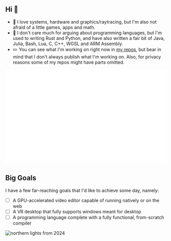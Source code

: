## Hi 👋

- 🧠 I love systems, hardware and graphics/raytracing, but I'm also not afraid of a little games, apps and math.
- 📖 I don't care much for arguing about programming languages, but I'm used to writing Rust and Python, and have also written a fair bit of Java, Julia, Bash, Lua, C, C++, WGSL and ARM Assembly.
- ✏️ You can see what I'm working on right now in [my repos](https://github.com/kyteware?tab=repositories), but bear in mind that I don't always publish what I'm working on. Also, for privacy reasons some of my repos might have parts omitted.

![](https://raw.githubusercontent.com/kyteware/github-stats/master/generated/languages.svg#gh-dark-mode-only)

## Big Goals
I have a few far-reaching goals that I'd like to achieve some day, namely:
- [ ] A GPU-accelerated video editor capable of running natively or on the web
- [ ] A VR desktop that fully supports windows meant for desktop
- [ ] A programming language complete with a fully functional, from-scratch compiler

<img src="https://github.com/kyteware/kyteware/assets/88643996/ada0f1a9-9508-49e4-a595-04ae07e81b45" alt="northern lights from 2024" width="400"/>
